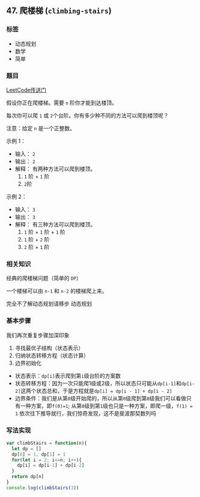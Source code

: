 ## 47. 爬楼梯 (`climbing-stairs`)

### 标签
* 动态规划
* 数学
* 简单

### 题目
[LeetCode传送门](https://leetcode-cn.com/problems/climbing-stairs/)

假设你正在爬楼梯。需要 `n` 阶你才能到达楼顶。

每次你可以爬 `1` 或 `2`个台阶。你有多少种不同的方法可以爬到楼顶呢？

注意：给定 `n` 是一个正整数。

示例 1：

* 输入： `2`
* 输出： `2`
* 解释： 有两种方法可以爬到楼顶。
  1. `1` 阶 + `1` 阶
  2. `2`阶

示例 2：

* 输入： `3`
* 输出： `3`
* 解释： 有三种方法可以爬到楼顶。
  1. `1` 阶 + `1` 阶 + `1` 阶
  2. `1` 阶 + `2` 阶
  3. `2` 阶 + `1` 阶

### 相关知识
经典的爬楼梯问题（简单的 `DP`）

一个楼梯可以由 `n-1` 和 `n-2` 的楼梯爬上来。

完全不了解动态规划请移步 动态规划

### 基本步骤
我们再次重复步骤加深印象
1. 寻找最优子结构（状态表示）
2. 归纳状态转移方程（状态计算）
3. 边界初始化

* 状态表示：`dp[i]`表示爬到第`i`级台阶的方案数
* 状态转移方程：因为一次只能爬1级或2级，所以状态只可能从`dp[i-1]`和`dp[i-2]`这两个状态总和，于是方程就是`dp[i] = dp[i - 1] + dp[i - 2]`
* 边界条件：我们是从第`0`级开始爬的，所以从第`0`级爬到第`0`级我们可以看做只有一种方案，即`f(0)=1`; 从第`0`级到第`1`级也只是一种方案，即爬一级，`f(1) = 1` 依次往下推导就行，我们惊奇发现，这不是斐波那契数列吗

### 写法实现
```JavaScript
var climbStairs = function(n){
  let dp = []
  dp[0] = 1, dp[1] = 1
  for(let i = 2; i<=n; i++){
    dp[i] = dp[i-1] + dp[i-2]
  }
  return dp[n]
}
console.log(climbStairs(3))
```